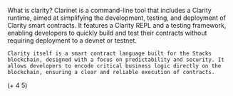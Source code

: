 What is clarity?
    Clarinet is a command-line tool that includes a Clarity runtime, aimed at simplifying the development, testing, and deployment of Clarity smart contracts. It features a Clarity REPL and a testing framework, enabling developers to quickly build and test their contracts without requiring deployment to a devnet or testnet.

    Clarity itself is a smart contract language built for the Stacks blockchain, designed with a focus on predictability and security. It allows developers to encode critical business logic directly on the blockchain, ensuring a clear and reliable execution of contracts.

(+ 4 5)
